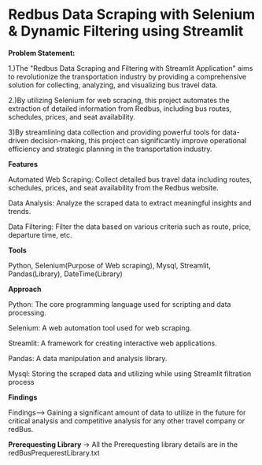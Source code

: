 # Redbus Data Scraping with Selenium & Dynamic Filtering using Streamlit

**Problem Statement:**

1.)The "Redbus Data Scraping and Filtering with Streamlit Application" aims to revolutionize the transportation industry by providing a comprehensive solution for collecting, analyzing, and visualizing bus travel data.

2.)By utilizing Selenium for web scraping, this project automates the extraction of detailed information from Redbus, including bus routes, schedules, prices, and seat availability. 

3)By streamlining data collection and providing powerful tools for data-driven decision-making, this project can significantly improve operational efficiency and strategic planning in the transportation industry.

**Features**

Automated Web Scraping: Collect detailed bus travel data including routes, schedules, prices, and seat availability from the Redbus website.

Data Analysis: Analyze the scraped data to extract meaningful insights and trends.

Data Filtering: Filter the data based on various criteria such as route, price, departure time, etc.

**Tools**

Python, Selenium(Purpose of Web scraping), Mysql, Streamlit, Pandas(Library), DateTime(Library) 

**Approach**

  Python: The core programming language used for scripting and data processing.
  
  Selenium: A web automation tool used for web scraping.
  
  Streamlit: A framework for creating interactive web applications.
  
  Pandas: A data manipulation and analysis library.
  
  Mysql: Storing the scraped data and utilizing while using Streamlit filtration process 

  **Findings**

Findings--> Gaining a significant amount of data to utilize in the future for critical analysis and competitive analysis for any other travel company or redBus.

**Prerequesting Library**
-> All the Prerequesting library details are in the redBusPrequerestLibrary.txt 
